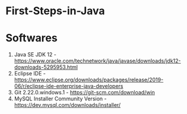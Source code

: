 # First-Steps-in-Java

# Softwares
1. Java SE JDK 12 - https://www.oracle.com/technetwork/java/javase/downloads/jdk12-downloads-5295953.html
2. Eclipse IDE  - https://www.eclipse.org/downloads/packages/release/2019-06/r/eclipse-ide-enterprise-java-developers
3. Git 2.22.0.windows.1 - https://git-scm.com/download/win
4. MySQL Installer Community Version - https://dev.mysql.com/downloads/installer/
